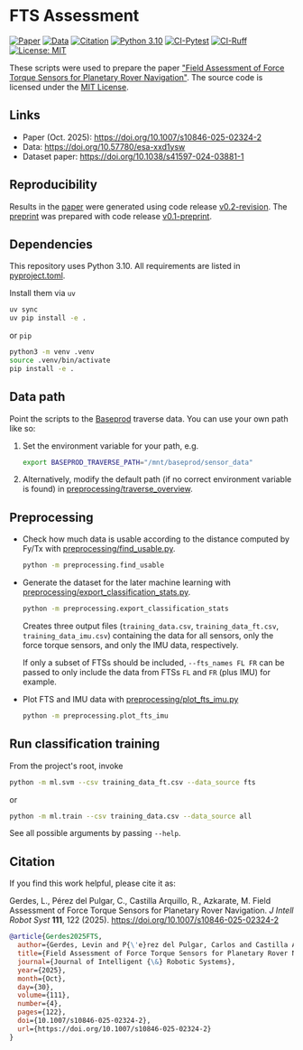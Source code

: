 # FTS Assessment

[![Paper](https://img.shields.io/badge/Paper-JIRS-blue)](https://doi.org/10.1007/s10846-025-02324-2)
[![Data](https://img.shields.io/badge/Data-DOI-green)](https://doi.org/10.57780/esa-xxd1ysw)
[![Citation](https://img.shields.io/badge/Cite-This%20Work-orange)](#citation)
[![Python 3.10](https://img.shields.io/badge/Python-3.10-blue.svg)](https://www.python.org/downloads/release/python-3100/)
[![CI-Pytest](https://github.com/spaceuma/fts-assessment/actions/workflows/pytest.yml/badge.svg)](https://github.com/spaceuma/fts-assessment/actions/workflows/pytest.yml)
[![CI-Ruff](https://github.com/spaceuma/fts-assessment/actions/workflows/ruff.yml/badge.svg)](https://github.com/spaceuma/fts-assessment/actions/workflows/ruff.yml)
[![License: MIT](https://img.shields.io/badge/License-MIT-yellow.svg)](LICENSE)

These scripts were used to prepare the paper ["Field Assessment of Force Torque Sensors for Planetary Rover Navigation"](https://doi.org/10.1007/s10846-025-02324-2).
The source code is licensed under the [MIT License](LICENSE).

## Links

- Paper (Oct. 2025): <https://doi.org/10.1007/s10846-025-02324-2>
- Data: <https://doi.org/10.57780/esa-xxd1ysw>
- Dataset paper: <https://doi.org/10.1038/s41597-024-03881-1>

## Reproducibility

Results in the [paper](https://doi.org/10.1007/s10846-025-02324-2) were generated using code release [v0.2-revision](https://github.com/spaceuma/fts-assessment/tree/v0.2-revision).
The [preprint](https://doi.org/10.48550/arXiv.2411.04700) was prepared with code release
[v0.1-preprint](https://github.com/spaceuma/fts-assessment/tree/v0.1-preprint).

## Dependencies

This repository uses Python 3.10.
All requirements are listed in [pyproject.toml](pyproject.toml).

Install them via `uv`

```bash
uv sync
uv pip install -e .
```

or `pip`

```bash
python3 -m venv .venv
source .venv/bin/activate
pip install -e .
```

## Data path

Point the scripts to the [Baseprod](https://doi.org/10.1038/s41597-024-03881-1) traverse data. You can use your own path like so:

1. Set the environment variable for your path, e.g.

    ```bash
    export BASEPROD_TRAVERSE_PATH="/mnt/baseprod/sensor_data"
    ```

2. Alternatively, modify the default path (if no correct environment variable is found) in
[preprocessing/traverse_overview](preprocessing/traverse_overview.py).

## Preprocessing

- Check how much data is usable according to the distance computed by Fy/Tx with [preprocessing/find_usable.py](preprocessing/find_usable.py).

    ```bash
    python -m preprocessing.find_usable
    ```

- Generate the dataset for the later machine learning with [preprocessing/export_classification_stats.py](preprocessing/export_classification_stats.py).

    ```bash
    python -m preprocessing.export_classification_stats
    ```

  Creates three output files (`training_data.csv`, `training_data_ft.csv`,
  `training_data_imu.csv`) containing the data for all sensors, only the force
  torque sensors, and only the IMU data, respectively.

  If only a subset of FTSs should be included, `--fts_names FL FR` can be passed
  to only include the data from FTSs `FL` and `FR` (plus IMU) for example.

- Plot FTS and IMU data with [preprocessing/plot_fts_imu.py](preprocessing/plot_fts_imu.py)

    ```bash
    python -m preprocessing.plot_fts_imu
    ```

## Run classification training

From the project's root, invoke

```bash
python -m ml.svm --csv training_data_ft.csv --data_source fts
```

or

```bash
python -m ml.train --csv training_data.csv --data_source all
```

See all possible arguments by passing `--help`.

## Citation

If you find this work helpful, please cite it as:

Gerdes, L., Pérez del Pulgar, C., Castilla Arquillo, R., Azkarate, M. Field Assessment of Force Torque Sensors for Planetary Rover Navigation. *J Intell Robot Syst* **111**, 122 (2025). <https://doi.org/10.1007/s10846-025-02324-2>

```bibtex
@article{Gerdes2025FTS,
  author={Gerdes, Levin and P{\'e}rez del Pulgar, Carlos and Castilla Arquillo, Ra{\'u}l and Azkarate, Martin},
  title={Field Assessment of Force Torque Sensors for Planetary Rover Navigation},
  journal={Journal of Intelligent {\&} Robotic Systems},
  year={2025},
  month={Oct},
  day={30},
  volume={111},
  number={4},
  pages={122},
  doi={10.1007/s10846-025-02324-2},
  url={https://doi.org/10.1007/s10846-025-02324-2}
}
```
